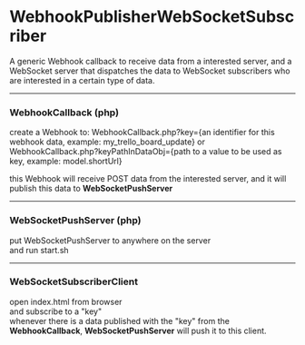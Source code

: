 # WebhookPublisherWebSocketSubscriber
A generic Webhook callback to receive data from a interested server, and a WebSocket server that dispatches the data to WebSocket subscribers who are interested in a certain type of data.

---

### WebhookCallback (php)
create a Webhook to:
WebhookCallback.php?key={an identifier for this webhook data, example: my_trello_board_update}
or
WebhookCallback.php?keyPathInDataObj={path to a value to be used as key, example: model.shortUrl}

this Webhook will receive POST data from the interested server, and it will publish this data to **WebSocketPushServer**

---
### WebSocketPushServer (php)

put WebSocketPushServer to anywhere on the server  
and run start.sh

---

### WebSocketSubscriberClient
open index.html from browser  
and subscribe to a "key"  
whenever there is a data published with the "key" from the **WebhookCallback**, **WebSocketPushServer** will push it to this client.
